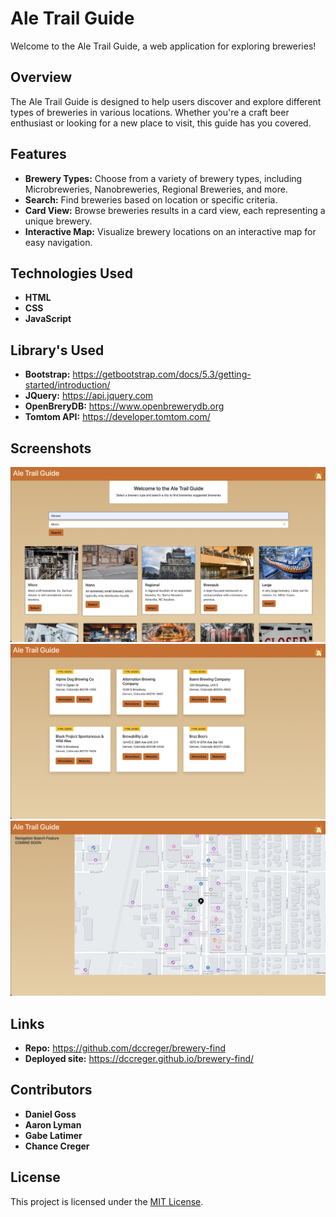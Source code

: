 # Ale Trail Guide

Welcome to the Ale Trail Guide, a web application for exploring breweries!

## Overview

The Ale Trail Guide is designed to help users discover and explore different types of breweries in various locations. Whether you're a craft beer enthusiast or looking for a new place to visit, this guide has you covered.

## Features

- **Brewery Types:** Choose from a variety of brewery types, including Microbreweries, Nanobreweries, Regional Breweries, and more.
- **Search:** Find breweries based on location or specific criteria.
- **Card View:** Browse breweries results in a card view, each representing a unique brewery.
- **Interactive Map:** Visualize brewery locations on an interactive map for easy navigation.

## Technologies Used

- **HTML**
- **CSS**
- **JavaScript**

## Library's Used

- **Bootstrap:** https://getbootstrap.com/docs/5.3/getting-started/introduction/
- **JQuery:** https://api.jquery.com
- **OpenBreryDB:** https://www.openbrewerydb.org
- **Tomtom API:** https://developer.tomtom.com/

## Screenshots

![Ale Trail Guide](./Assets/images/Screenshots/Home_Page.png)
![Ale Trail Guide](./Assets/images/Screenshots/Search_Results.png)
![Ale Trail Guide](./Assets/images/Screenshots/Navigation.png)

## Links

- **Repo:** https://github.com/dccreger/brewery-find
- **Deployed site:** https://dccreger.github.io/brewery-find/

## Contributors

- **Daniel Goss**
- **Aaron Lyman**
- **Gabe Latimer**
- **Chance Creger**

## License

This project is licensed under the [MIT License](LICENSE).
